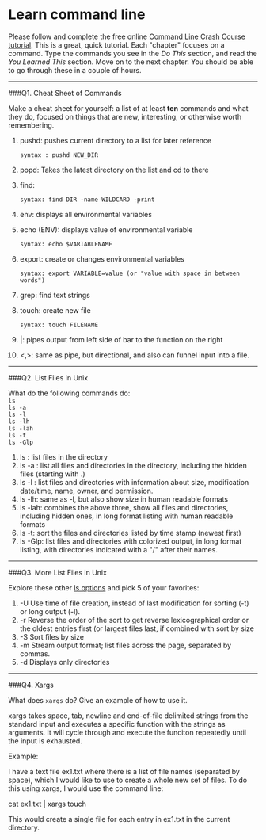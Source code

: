 # Learn command line

Please follow and complete the free online [Command Line Crash Course
tutorial](http://cli.learncodethehardway.org/book/). This is a great,
quick tutorial. Each "chapter" focuses on a command. Type the commands
you see in the _Do This_ section, and read the _You Learned This_
section. Move on to the next chapter. You should be able to go through
these in a couple of hours.

---

###Q1.  Cheat Sheet of Commands  

Make a cheat sheet for yourself: a list of at least **ten** commands and what they do, focused on things that are new, interesting, or otherwise worth remembering.


1. pushd: pushes current directory to a list for later reference

       syntax : pushd NEW_DIR
2. popd: Takes the latest directory on the list and cd to there
3. find:

       syntax: find DIR -name WILDCARD -print
4. env: displays all environmental variables
5. echo (ENV): displays value of environmental variable

       syntax: echo $VARIABLENAME
6. export: create or changes environmental variables

       syntax: export VARIABLE=value (or "value with space in between words")

7. grep: find text strings
8. touch: create new file
       
       syntax: touch FILENAME
9. |: pipes output from left side of bar to the function on the right
10. <,>: same as pipe, but directional, and also can funnel input into a file.


---

###Q2.  List Files in Unix   

What do the following commands do:  
`ls`  
`ls -a`  
`ls -l`  
`ls -lh`  
`ls -lah`  
`ls -t`  
`ls -Glp`  

1. ls : list files in the directory
2. ls -a : list all files and directories in the directory, including the hidden files (starting with .)
3. ls -l : list files and directories with information about size, modification date/time, name, owner, and permission.
4. ls -lh: same as -l, but also show size in human readable formats
5. ls -lah: combines the above three, show all files and directories, including hidden ones, in long format listing with human readable formats
6. ls -t: sort the files and directories listed by time stamp (newest first)
7. ls -Glp: list files and directories with colorized output, in long format listing, with directories indicated with a "/" after their names.


---

###Q3.  More List Files in Unix  

Explore these other [ls options](http://www.techonthenet.com/unix/basic/ls.php) and pick 5 of your favorites:

1. -U      Use time of file creation, instead of last modification for sorting (-t) or long output (-l).
2. -r      Reverse the order of the sort to get reverse lexicographical order or the oldest entries first (or largest files last, if
             combined with sort by size
3. -S      Sort files by size
4. -m      Stream output format; list files across the page, separated by commas.
5. -d      Displays only directories

---

###Q4.  Xargs   

What does `xargs` do? Give an example of how to use it.

xargs takes space, tab, newline and end-of-file delimited strings from the standard input and executes a specific function with the strings as arguments. It will cycle through and execute the funciton repeatedly until the input is exhausted.

Example:

I have a text file ex1.txt where there is a list of file names (separated by space), which I would like to use to create a whole new set of files. To do this using xargs, I would use the command line:

cat ex1.txt | xargs touch

This would create a single file for each entry in ex1.txt in the current directory.

 

